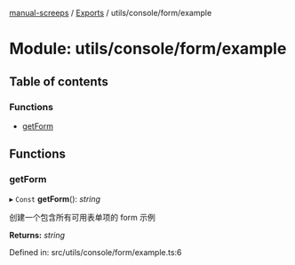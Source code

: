 [manual-screeps](../README.md) / [Exports](../modules.md) / utils/console/form/example

# Module: utils/console/form/example

## Table of contents

### Functions

- [getForm](utils_console_form_example.md#getform)

## Functions

### getForm

▸ `Const` **getForm**(): *string*

创建一个包含所有可用表单项的 form 示例

**Returns:** *string*

Defined in: src/utils/console/form/example.ts:6
